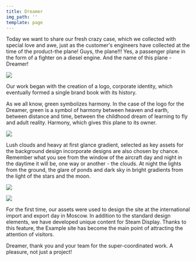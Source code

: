 ```yaml
---
title: Dreamer
img_path: ''
template: page
---
```

Today we want to share our fresh crazy case, which we collected with special love and awe, just as the customer's engineers have collected at the time of the product-the plane! Guys, the plane!!! Yes, a passenger plane in the form of a fighter on a diesel engine. And the name of this plane - Dreamer!



![](/images/main-kety-visual.png)



Our work began with the creation of a logo, corporate identity, which eventually formed a single brand book with its history. 

As we all know, green symbolizes harmony. In the case of the logo for the Dreamer, green is a symbol of harmony between heaven and earth, between distance and time, between the childhood dream of learning to fly and adult reality. Harmony, which gives this plane to its owner.



![](/images/screen-shot-2019-12-11-at-4.25.29-pm.png)



Lush clouds and heavy at first glance gradient, selected as key assets for the background design incorporate designs are also chosen by chance. Remember what you see from the window of the aircraft day and night in the daytime it will be, one way or another - the clouds. At night the lights from the ground, the glare of ponds and dark sky in bright gradients from the light of the stars and the moon.



![](/images/screen-shot-2019-12-11-at-4.45.36-pm.png)

![](/images/dreamer_flyer_3_front.png)



For the first time, our assets were used to design the site at the international import and export day in Moscow. In addition to the standard design elements, we have developed unique content for Steam Display. Thanks to this feature, the Example site has become the main point of attracting the attention of visitors.



<stream src="05f83e6af16fd0d4359658f7c5bae0ea" controls></stream>

<script data-cfasync="false" defer type="text/javascript" src="https://embed.videodelivery.net/embed/r4xu.fla9.latest.js?video=05f83e6af16fd0d4359658f7c5bae0ea"></script>



Dreamer, thank you and your team for the super-coordinated work. A pleasure, not just a project!
